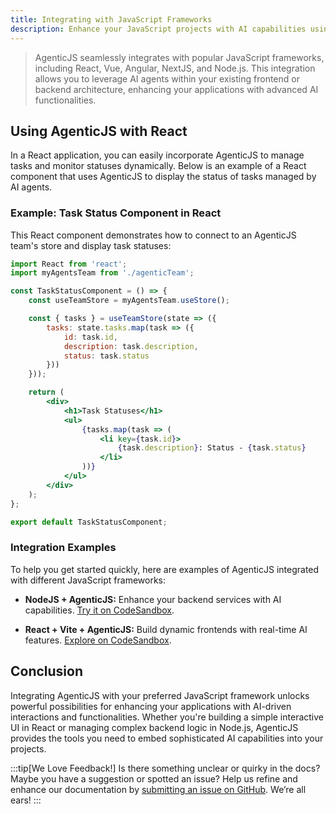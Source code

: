 ```yaml
---
title: Integrating with JavaScript Frameworks
description: Enhance your JavaScript projects with AI capabilities using AgenticJS.
---
```


> AgenticJS seamlessly integrates with popular JavaScript frameworks, including React, Vue, Angular, NextJS, and Node.js. This integration allows you to leverage AI agents within your existing frontend or backend architecture, enhancing your applications with advanced AI functionalities.

## Using AgenticJS with React

In a React application, you can easily incorporate AgenticJS to manage tasks and monitor statuses dynamically. Below is an example of a React component that uses AgenticJS to display the status of tasks managed by AI agents.

### Example: Task Status Component in React

This React component demonstrates how to connect to an AgenticJS team's store and display task statuses:

```jsx
import React from 'react';
import myAgentsTeam from './agenticTeam';

const TaskStatusComponent = () => {
    const useTeamStore = myAgentsTeam.useStore();

    const { tasks } = useTeamStore(state => ({
        tasks: state.tasks.map(task => ({
            id: task.id,
            description: task.description,
            status: task.status
        }))
    }));

    return (
        <div>
            <h1>Task Statuses</h1>
            <ul>
                {tasks.map(task => (
                    <li key={task.id}>
                        {task.description}: Status - {task.status}
                    </li>
                ))}
            </ul>
        </div>
    );
};

export default TaskStatusComponent;
```

### Integration Examples

To help you get started quickly, here are examples of AgenticJS integrated with different JavaScript frameworks:

- **NodeJS + AgenticJS:** Enhance your backend services with AI capabilities. [Try it on CodeSandbox](https://codesandbox.io/p/github/darielnoel/AgenticJS-NodeJS/main).

- **React + Vite + AgenticJS:** Build dynamic frontends with real-time AI features. [Explore on CodeSandbox](https://codesandbox.io/p/github/darielnoel/AgenticJS-React-Vite/main).

## Conclusion

Integrating AgenticJS with your preferred JavaScript framework unlocks powerful possibilities for enhancing your applications with AI-driven interactions and functionalities. Whether you're building a simple interactive UI in React or managing complex backend logic in Node.js, AgenticJS provides the tools you need to embed sophisticated AI capabilities into your projects.

:::tip[We Love Feedback!]
Is there something unclear or quirky in the docs? Maybe you have a suggestion or spotted an issue? Help us refine and enhance our documentation by [submitting an issue on GitHub](https://github.com/AI-Champions/AgenticJS/issues). We’re all ears!
:::
